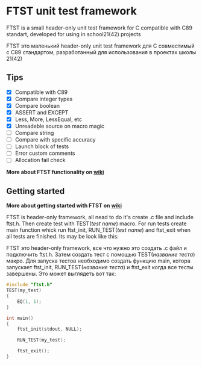 # FTST unit test framework
FTST is a small header-only unit test framework for C compatible with C89 standart, developed for using in school21(42) projects

FTST это маленький header-only unit test framework для C совместимый с C89 стандартом, разработанный для использования в проектах школы 21(42)

## Tips
- [x] Compatible with C89
- [x] Compare integer types
- [x] Compare boolean
- [x] ASSERT and EXCEPT
- [x] Less, More, LessEqual, etc
- [x] Unreadeble source on macro magic
- [ ] Compare string
- [ ] Compare with specific accuracy
- [ ] Launch block of tests
- [ ] Error custom comments
- [ ] Allocation fail check

**More about FTST functionality on [wiki](https://github.com/Krutix/ft_speed_test/wiki)**

## Getting started
**More about getting started with FTST on [wiki](https://github.com/Krutix/ft_speed_test/wiki/Start-with-FTST)**

FTST is header-only framework, all nead to do it's create .c file and include ftst.h. Then create test with TEST(*test name*) macro. For run tests create main function whick run ftst_init, RUN_TEST(*test name*) and ftst_exit when all tests are finished. Its may be look like this:

FTST это header-only framework, все что нужно это создать .с файл и подключить ftst.h. Затем создать тест с помощью TEST(*название теста*) макро. Для запуска тестов необходимо создать функцию main, котора запускает ftst_init, RUN_TEST(*название теста*) и ftst_exit когда все тесты завершены. Это может выглядеть вот так:
```c
#include "ftst.h"
TEST(my_test)
{
    EQ(1, 1);
}

int main()
{
    ftst_init(stdout, NULL);

    RUN_TEST(my_test);

    ftst_exit();
}
```
